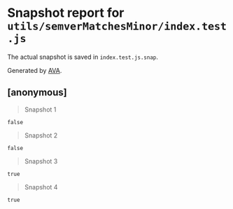 # Snapshot report for `utils/semverMatchesMinor/index.test.js`

The actual snapshot is saved in `index.test.js.snap`.

Generated by [AVA](https://ava.li).

## [anonymous]

> Snapshot 1

    false

> Snapshot 2

    false

> Snapshot 3

    true

> Snapshot 4

    true
